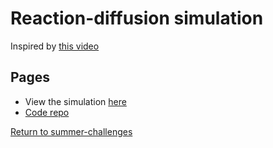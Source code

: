# Reaction-diffusion simulation

Inspired by [this video](https://www.youtube.com/watch?v=BV9ny785UNc)

## Pages

- View the simulation [here](./simulation.html)
- [Code repo](https://github.com/UP940148/summer-programming-stuffs/tree/main/summer-challenges/2_reaction-diffusion)

[Return to summer-challenges](../)
